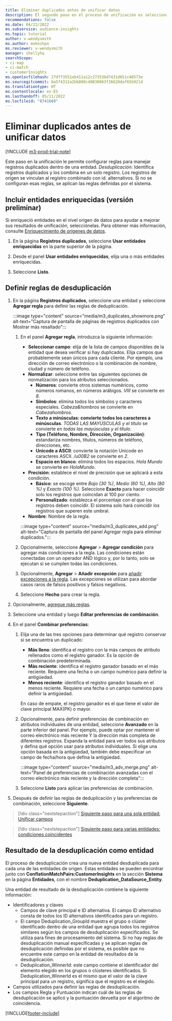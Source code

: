 ```yaml
---
title: Eliminar duplicados antes de unificar datos
description: El segundo paso en el proceso de unificación es seleccionar qué registro guardar cuando se encuentran duplicados.
recommendations: false
ms.date: 04/22/2022
ms.subservice: audience-insights
ms.topic: tutorial
author: v-wendysmith
ms.author: mukeshpo
ms.reviewer: v-wendysmith
manager: shellyha
searchScope:
- ci-map
- ci-match
- customerInsights
ms.openlocfilehash: 27dff3551ab411a12c273536d7431d651c48573e
ms.sourcegitcommit: 6a5f4312a2bb808c40830863f26620daf65b921d
ms.translationtype: HT
ms.contentlocale: es-ES
ms.lasthandoff: 05/11/2022
ms.locfileid: "8741669"
---
```

# <a name="remove-duplicates-before-unifying-data"></a>Eliminar duplicados antes de unificar datos

[!INCLUDE [m3-prod-trial-note](includes/m3-prod-trial-note.md)]

Este paso en la unificación le permite configurar reglas para manejar registros duplicados dentro de una entidad. *Desduplicación*: Identifica registros duplicados y los combina en un solo registro. Los registros de origen se vinculan al registro combinado con id. alternativos. Si no se configuran esas reglas, se aplican las reglas definidas por el sistema.

## <a name="include-enriched-entities-preview"></a>Incluir entidades enriquecidas (versión preliminar)

Si enriqueció entidades en el nivel origen de datos para ayudar a mejorar sus resultados de unificación, selecciónelas. Para obtener más información, consulte [Enriquecimiento de orígenes de datos](data-sources-enrichment.md).

1. En la página **Registros duplicados**, seleccione **Usar entidades enriquecidas** en la parte superior de la página.

1. Desde el panel **Usar entidades enriquecidas**, elija una o más entidades enriquecidas.

1. Seleccione **Listo**.

## <a name="define-deduplication-rules"></a>Definir reglas de desduplicación

1. En la página **Registros duplicados**, seleccione una entidad y seleccione **Agregar regla** para definir las reglas de deduplicación.

   :::image type="content" source="media/m3_duplicates_showmore.png" alt-text="Captura de pantalla de páginas de registros duplicados con Mostrar más resaltado":::

   1. En el panel **Agregar regla**, introduzca la siguiente información:
      - **Seleccionar campo**: elija de la lista de campos disponibles de la entidad que desea verificar si hay duplicados. Elija campos que probablemente sean únicos para cada cliente. Por ejemplo, una dirección de correo electrónico o la combinación de nombre, ciudad y número de teléfono.
      - **Normalizar**: seleccione entre las siguientes opciones de normalización para los atributos seleccionados.
        - **Números**: convierte otros sistemas numéricos, como números romanos, en números arábigos. *VIII* se convierte en *8*.
        - **Símbolos**: elimina todos los símbolos y caracteres especiales. *Cabeza&hombros* se convierte en *Cabezahombros*.
        - **Texto a minúsculas: convierte todos los caracteres a minúsculas**. *TODAS LAS MAYÚSCULAS y el título* se convierte en *todas las mayúsculas y el título*.
        - **Tipo (Teléfono, Nombre, Dirección, Organización)**: estandariza nombres, títulos, números de teléfono, direcciones, etc.
        - **Unicode a ASCII**: convierte la notación Unicode en caracteres ASCII. */u00B2* se convierte en *2*.
        - **Espacio en blanco**: elimina todos los espacios. *Hola Mundo* se convierte en *HolaMundo*.
      - **Precisión**: establece el nivel de precisión que se aplicará a esta condición.
        - **Básico**: se escoge entre *Bajo (30 %)*, *Medio (60 %)*, *Alto (80 %)* y *Exacto (100 %)*. Seleccione **Exacto** para hacer coincidir solo los registros que coincidan al 100 por ciento.
        - **Personalizado**: establezca el porcentaje con el que los registros deben coincidir. El sistema solo hará coincidir los registros que superen este umbral.
      - **Nombre**: Nombre de la regla.

      :::image type="content" source="media/m3_duplicates_add.png" alt-text="Captura de pantalla del panel Agregar regla para eliminar duplicados.":::

   1. Opcionalmente, seleccione **Agregar** > **Agregar condición** para agregar más condiciones a la regla. Las condiciones están conectadas con un operador AND lógico y, por lo tanto, solo se ejecutan si se cumplen todas las condiciones.

   1. Opcionalmente, **Agregar** > **Añadir excepción** para [añadir excepciones a la regla](match-entities.md#add-exceptions-to-a-rule). Las excepciones se utilizan para abordar casos raros de falsos positivos y falsos negativos.

   1. Seleccione **Hecho** para crear la regla.

1. Opcionalmente, [agregue más reglas](#define-deduplication-rules).

1. Seleccione una entidad y luego **Editar preferencias de combinación**.

1. En el panel **Combinar preferencias**:
   1. Elija una de las tres opciones para determinar qué registro conservar si se encuentra un duplicado:
      - **Más lleno**: identifica el registro con la más campos de atributo rellenados como el registro ganador. Es la opción de combinación predeterminada.
      - **Más reciente**: identifica el registro ganador basado en el más reciente. Requiere una fecha o un campo numérico para definir la antigüedad.
      - **Menos reciente**: identifica el registro ganador basado en el menos reciente. Requiere una fecha o un campo numérico para definir la antigüedad.
      
      En caso de empate, el registro ganador es el que tiene el valor de clave principal MAX(PK) o mayor.
      
   1. Opcionalmente, para definir preferencias de combinación en atributos individuales de una entidad, seleccione **Avanzado** en la parte inferior del panel. Por ejemplo, puede optar por mantener el correo electrónico más reciente Y la dirección más completa de diferentes registros. Expanda la entidad para ver todos sus atributos y defina qué opción usar para atributos individuales. Si elige una opción basada en la antigüedad, también debe especificar un campo de fecha/hora que defina la antigüedad.

      :::image type="content" source="media/m3_adv_merge.png" alt-text="Panel de preferencias de combinación avanzadas con el correo electrónico más reciente y la dirección completa":::

   1. Seleccione **Listo** para aplicar las preferencias de combinación.

1. Después de definir las reglas de deduplicación y las preferencias de combinación, seleccione **Siguiente**.
  
> [!div class="nextstepaction"]
> [Siguiente paso para una sola entidad: Unificar campos](merge-entities.md)

> [!div class="nextstepaction"]
> [Siguiente paso para varias entidades: condiciones coincidentes](match-entities.md)

## <a name="deduplication-output-as-an-entity"></a>Resultado de la desduplicación como entidad

El proceso de desduplicación crea una nueva entidad desduplicada para cada una de las entidades de origen. Estas entidades se pueden encontrar junto con **ConflationMatchPairs:CustomerInsights** en la sección **Sistema** en la página **Entidades**, con el nombre **Deduplication_DataSource_Entity**.

Una entidad de resultado de la desduplicación contiene la siguiente información:

- Identificadores y claves
  - Campos de clave principal e ID alternativa. El campo ID alternativo consta de todos los ID alternativos identificados para un registro.
  - El campo Deduplication_GroupId muestra el grupo o clúster identificado dentro de una entidad que agrupa todos los registros similares según los campos de desduplicación especificados. Se utiliza para fines de procesamiento del sistema. Si no hay reglas de desduplicación manual especificadas y se aplican reglas de desduplicación definidas por el sistema, es posible que no encuentre este campo en la entidad de resultados de la desduplicación.
  - Deduplication_WinnerId: este campo contiene el identificador del elemento elegido en los grupos o clústeres identificados. Si Deduplication_WinnerId es el mismo que el valor de la clave principal para un registro, significa que el registro es el elegido.
- Campos utilizados para definir las reglas de desduplicación.
- Los campos Regla y Puntuación indican cuál de las reglas de desduplicación se aplicó y la puntuación devuelta por el algoritmo de coincidencia.

[!INCLUDE[footer-include](includes/footer-banner.md)]
